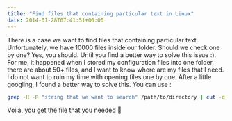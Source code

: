 ```yaml
---
title: "Find files that containing particular text in Linux"
date: 2014-01-28T07:41:51+00:00
---
```

There is a case we want to find files that containing particular text. Unfortunately, we have 10000 files inside our folder. Should we check one by one? Yes, you should. Until you find a better way to solve this issue :). For me, it happened when I stored my configuration files into one folder, there are about 50+ files, and I want to know where are my files that I need. I do not want to ruin my time with opening files one by one. After a little googling, I found a better way to solve this. You can use :
<!--more-->

```bash
grep -H -R "string that we want to search" /path/to/directory | cut -d: -f1
```
Voila, you get the file that you needed 🙂